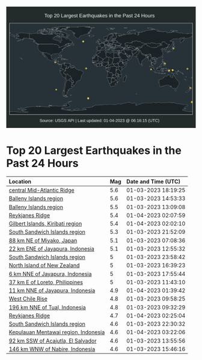 ![Map](./map.png)

# Top 20 Largest Earthquakes in the Past 24 Hours

| Location | Mag | Date and Time (UTC) |
|:---|:---|:---|
| [central Mid-Atlantic Ridge](https://earthquake.usgs.gov/earthquakes/eventpage/us7000j1w3) | 5.6 | 01-03-2023 18:19:25 |
| [Balleny Islands region](https://earthquake.usgs.gov/earthquakes/eventpage/us7000j1u9) | 5.6 | 01-03-2023 14:53:33 |
| [Balleny Islands region](https://earthquake.usgs.gov/earthquakes/eventpage/us7000j1tt) | 5.5 | 01-03-2023 13:09:08 |
| [Reykjanes Ridge](https://earthquake.usgs.gov/earthquakes/eventpage/us7000j1zj) | 5.4 | 01-04-2023 02:07:59 |
| [Gilbert Islands, Kiribati region](https://earthquake.usgs.gov/earthquakes/eventpage/us7000j1zi) | 5.4 | 01-04-2023 02:02:10 |
| [South Sandwich Islands region](https://earthquake.usgs.gov/earthquakes/eventpage/us7000j1xn) | 5.3 | 01-03-2023 21:52:09 |
| [88 km NE of Miyako, Japan](https://earthquake.usgs.gov/earthquakes/eventpage/us7000j1s3) | 5.1 | 01-03-2023 07:08:36 |
| [22 km ENE of Jayapura, Indonesia](https://earthquake.usgs.gov/earthquakes/eventpage/us7000j1tl) | 5.1 | 01-03-2023 12:55:32 |
| [South Sandwich Islands region](https://earthquake.usgs.gov/earthquakes/eventpage/us7000j1yq) | 5 | 01-03-2023 23:58:42 |
| [North Island of New Zealand](https://earthquake.usgs.gov/earthquakes/eventpage/us7000j1vk) | 5 | 01-03-2023 16:39:23 |
| [6 km NNE of Jayapura, Indonesia](https://earthquake.usgs.gov/earthquakes/eventpage/us7000j1vz) | 5 | 01-03-2023 17:55:44 |
| [37 km E of Loreto, Philippines](https://earthquake.usgs.gov/earthquakes/eventpage/us7000j1td) | 5 | 01-03-2023 11:43:10 |
| [11 km NNE of Jayapura, Indonesia](https://earthquake.usgs.gov/earthquakes/eventpage/us7000j1zc) | 4.9 | 01-04-2023 01:39:42 |
| [West Chile Rise](https://earthquake.usgs.gov/earthquakes/eventpage/us7000j1sw) | 4.8 | 01-03-2023 09:58:25 |
| [196 km NNE of Tual, Indonesia](https://earthquake.usgs.gov/earthquakes/eventpage/us7000j1sr) | 4.8 | 01-03-2023 09:32:29 |
| [Reykjanes Ridge](https://earthquake.usgs.gov/earthquakes/eventpage/us7000j1zl) | 4.7 | 01-04-2023 02:25:04 |
| [South Sandwich Islands region](https://earthquake.usgs.gov/earthquakes/eventpage/us7000j1y8) | 4.6 | 01-03-2023 22:30:32 |
| [Kepulauan Mentawai region, Indonesia](https://earthquake.usgs.gov/earthquakes/eventpage/us7000j1zs) | 4.6 | 01-04-2023 03:22:06 |
| [92 km SSW of Acajutla, El Salvador](https://earthquake.usgs.gov/earthquakes/eventpage/us7000j1tw) | 4.6 | 01-03-2023 13:55:56 |
| [146 km WNW of Nabire, Indonesia](https://earthquake.usgs.gov/earthquakes/eventpage/us7000j1um) | 4.6 | 01-03-2023 15:46:16 |
